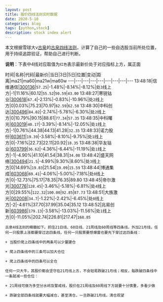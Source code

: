 ```yaml
---
layout: post
title: 股价四线法则实时数据
date: 2020-5-10
categories: blog
tags: [python,stock]
description: stock index alert
---
```



本文根据雪球大v[古泉](https://xueqiu.com/u/7148646888)的[古泉四线法则](https://xueqiu.com/7148646888/130498192)，计算了自己的一些自选股当前所处位置，用于持续追踪验证，帮助自己进行判断。

**说明**：下表中4线对应取值为`红色`表示最新价处于对应指标上方，属正面

时间|名称|代码|最新价|当日|3日|5日|位置|变动|距离|ma21|ma60|ma21w|ma60w
---|---|---|---|---|---|---|---|---
13:48:18|信维通信|[300136](https://xueqiu.com/S/SZ300136)|`57.25`|-1.48%|-8.14%|-8.12%|处`3`线上方|-1|11.16%|60.12|`55.52`|`50.59`|`43.00`
13:48:27|寒锐钴业|[300618](https://xueqiu.com/S/SZ300618)|`67.4`|-2.13%|-0.83%|-10.96%|处`2`线上方|0|0.03%|75.23|70.97|`62.59`|`62.58`
13:48:30|中科创达|[300496](https://xueqiu.com/S/SZ300496)|`84.02`|-2.74%|-5.78%|-6.30%|处`2`线上方|0|10.79%|90.15|88.61|`77.34`|`57.35`
13:48:35|中科曙光|[603019](https://xueqiu.com/S/SH603019)|`40.17`|-3.39%|-8.14%|-12.05%|处`1`线上方|-1|0.76%|44.38|44.13|41.28|`32.35`
13:48:33|诺力股份|[603611](https://xueqiu.com/S/SH603611)|`19.39`|-3.58%|-8.10%|-9.75%|处`1`线上方|0|-7.16%|22.73|22.11|20.92|`18.35`
13:48:38|华友钴业|[603799](https://xueqiu.com/S/SH603799)|`36.62`|-4.36%|-6.44%|-11.19%|处`1`线上方|-1|-4.90%|41.10|41.54|38.31|`34.08`
13:48:42|盛天网络|[300494](https://xueqiu.com/S/SZ300494)|`21.5`|-4.99%|9.30%|8.60%|处`3`线上方|0|14.69%|`19.83`|21.54|`19.09`|`15.59`
13:48:44|博通集成|[603068](https://xueqiu.com/S/SH603068)|`69.41`|-4.06%|-5.00%|-7.18%|处`0`线上方|0|-12.73%|75.17|78.35|76.35|89.80
13:48:45|帝尔激光|[300776](https://xueqiu.com/S/SZ300776)|`128.45`|-3.46%|-5.18%|-6.81%|处`4`线上方|0|29.55%|`122.32`|`100.00`|`92.85`|`87.73`
13:48:51|大族激光|[002008](https://xueqiu.com/S/SZ002008)|`34.7`|-1.22%|-2.42%|-6.45%|处`0`线上方|-2|-4.61%|37.70|37.99|35.04|35.12
13:48:52|兆易创新|[603986](https://xueqiu.com/S/SH603986)|`179.13`|-3.58%|-13.03%|-11.56%|处`1`线上方|0|-11.05%|202.74|226.81|217.47|`168.85`

```
古泉4线法则的精髓如下。抓住21日线、60日线、21周线及60周线等四条线，外加21月线，任何一只股票上涨都要穿过这四条线，任何一只股票要想爆雷也要先下穿过这四条线：

+ 当股价爬上四条线中的两条可以少量建仓

+ 爬上四条线中的三条可以加大仓位

+ 爬上四条线中的四条可以全仓

任何一只大牛，其股价都会坚守在21月线上方，不会轻易跌破21月线；相反，每跌破四条线中一条就减一些仓位：

+ 21周线可做为多空分水岭及警戒线，股价在21周线及60周线下方就要十分慎重，多看少做

+ 跌破全部四条线就要大幅减仓，甚至清仓，一旦跌破21月线，清仓观望
```